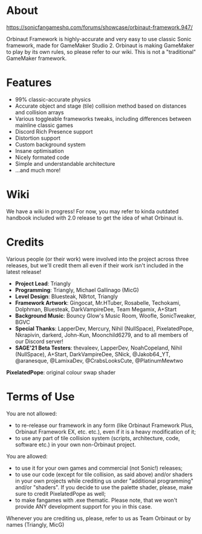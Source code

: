 # About
https://sonicfangameshq.com/forums/showcase/orbinaut-framework.947/

Orbinaut Framework is highly-accurate and very easy to use classic Sonic framework, made for GameMaker Studio 2. 
Orbinaut is making GameMaker to play by its own rules, so please refer to our wiki. This is not a "traditional" GameMaker framework.

# Features
- 99% classic-accurate physics
- Accurate object and stage (tile) collision method based on distances and collision arrays
- Various toggleable frameworks tweaks, including differences between mainline classic games
- Discord Rich Presence support
- Distortion support
- Custom background system
- Insane optimisation
- Nicely formated code
- Simple and understandable architecture
- ...and much more!

# Wiki
We have a wiki in progress! For now, you may refer to kinda outdated handbook included with 2.0 release to get the idea of what Orbinaut is.

# Credits
Various people (or their work) were involved into the project across three releases, but we'll credit them all even if their work isn't included in the latest release!

- **Project Lead**: Triangly
- **Programming**: Triangly, Michael Gallinago (MicG)
- **Level Design**: Bluesteak, N8rtot, Triangly
- **Framework Artwork**: Gingocat, Mr.HTuber, Rosabelle, Techokami, Dolphman, Bluesteak, DarkVampireDee, Team Megamix, A+Start
- **Background Music**: Bouncy Glow's Music Room, Woofle, SonicTweaker, BGVC
- **Special Thanks**: LapperDev, Mercury, Nihil (NullSpace), PixelatedPope, Nkrapivin, darkerd, John-Kun, Moonchild6279, and to all members of our Discord server!
- **SAGE'21 Beta Testers**: thevaleev, LapperDev, NoahCopeland, Nihil (NullSpace), A+Start, DarkVampireDee, SNick, @Jakob64_YT, @aranesque, @LamixaDev, @CrabsLooksCute, @PlatinumMewtwo

**PixelatedPope**: original colour swap shader

# Terms of Use
You are not allowed:
- to re-release our framework in any form (like Orbinaut Framework Plus, Orbinaut Framework EX, etc. etc.), even if it is a heavy modification of it;
- to use any part of tile collision system (scripts, architecture, code, software etc.) in your own non-Orbinaut project.

You are allowed:
- to use it for your own games and commercial (not Sonic!) releases;
- to use our code (except for tile collision, as said above) and/or shaders in your own projects while crediting us under "additional programming" and/or "shaders". If you decide to use the palette shader, please, make sure to credit PixelatedPope as well;
- to make fangames with .exe thematic. Please note, that we won't provide ANY development support for you in this case.

Whenever you are crediting us, please, refer to us as Team Orbinaut or by names (Triangly, MicG)

